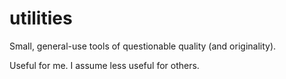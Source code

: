 utilities
=========
Small, general-use tools of questionable quality (and originality).

Useful for me.  I assume less useful for others.

